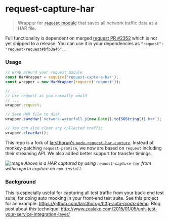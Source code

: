 # request-capture-har

> Wrapper for [`request` module](https://www.npmjs.com/package/request) that saves all network traffic data as a HAR file.

Full functionality is dependent on merged [request PR #2352](https://github.com/request/request/pull/2352) which is not yet shipped to a release. You can use it in your dependencies as `"request": "request/request#bfb3a46",`.

### Usage

```js
// wrap around your request module
const HarWrapper = require('request-capture-har');
const wrapper = new HarWrapper(require('request'));

// ...
// Use request as you normally would
// ...
wrapper.request;

// Save HAR file to disk
wrapper.saveHar(`network-waterfall_${new Date().toISOString()}.har`);

// You can also clear any collected traffic
wrapper.clearHar();
```

This repo is a fork of [larsthorup's `node-request-har-capture`](https://github.com/larsthorup/node-request-har-capture). Instead of monkey-patching `request-promise`, we now are based on `request` including their streaming API. We also added better support for transfer timings.

![image](https://cloud.githubusercontent.com/assets/39191/18031306/9401070c-6c8f-11e6-994d-03e6b8b511e4.png)
_Above is a HAR captured by using `request-capture-har` from within `npm` to capture an `npm install`._

### Background
This is especially useful for capturing all test traffic from your back-end test suite, for doing auto mocking in your front-end test suite. See this project for an example: https://github.com/larsthorup/http-auto-mock-demo. Blog post about this technique: http://www.zealake.com/2015/01/05/unit-test-your-service-integration-layer/
